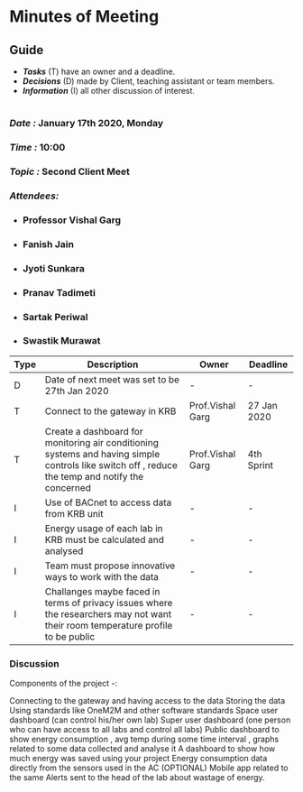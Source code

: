 # Minutes of Meeting

## Guide

* ***Tasks*** (T) have an owner and a deadline.
* ***Decisions*** (D) made by Client, teaching assistant or team members.
* ***Information*** (I) all other discussion of interest.

#

### *Date :* January 17th 2020, Monday
### *Time :* 10:00
### *Topic :* Second Client Meet
### *Attendees:* 
* ### Professor Vishal Garg
* ### Fanish Jain
* ### Jyoti Sunkara
* ### Pranav Tadimeti
* ### Sartak Periwal
* ### Swastik Murawat


Type | Description | Owner | Deadline
---- | ---- | ---- | ----
D | Date of next meet was set to be 27th Jan 2020 | - | -
T | Connect to the gateway in KRB | Prof.Vishal Garg | 27 Jan 2020
T | Create a dashboard for monitoring air conditioning systems and  having simple controls like switch off , reduce the temp and notify the concerned  | Prof.Vishal Garg  | 4th Sprint
I | Use of BACnet to access data from KRB unit | - | -
I | Energy usage of each lab in KRB must be calculated and analysed | - | -
I | Team must propose innovative ways to work with the data | - | -
I | Challanges maybe faced in terms of privacy issues where the researchers may not want their room temperature profile to be public | - | -



### Discussion

Components of the project -:

Connecting to the gateway and having access to the data
Storing the data
Using standards like OneM2M and other software standards
Space user dashboard (can control his/her own lab)
Super user dashboard (one person who can have access to all labs and control all labs)
Public dashboard to show energy consumption , avg temp during some time interval , graphs related to some data collected and analyse it
A dashboard to show how much energy was saved using your project
Energy consumption data directly from the sensors used in the AC
(OPTIONAL) Mobile app related to the same
Alerts sent to the head of the lab about wastage of energy.